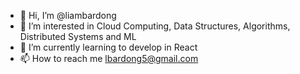 - 👋 Hi, I’m @liambardong
- 👀 I’m interested in Cloud Computing, Data Structures, Algorithms, Distributed Systems and ML
- 🌱 I’m currently learning to develop in React
- 📫 How to reach me lbardong5@gmail.com

<!---
liambardong/liambardong is a ✨ special ✨ repository because its `README.md` (this file) appears on your GitHub profile.
You can click the Preview link to take a look at your changes.
--->
